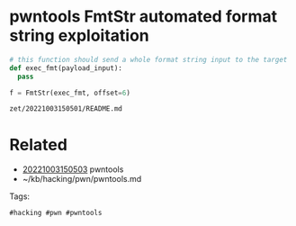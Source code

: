 # pwntools FmtStr automated format string exploitation
```python
# this function should send a whole format string input to the target
def exec_fmt(payload_input):
  pass

f = FmtStr(exec_fmt, offset=6)
```
` zet/20221003150501/README.md `

# Related

- [20221003150503](/zet/20221003150503/README.md) pwntools
- ~/kb/hacking/pwn/pwntools.md

Tags:

    #hacking #pwn #pwntools 
